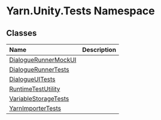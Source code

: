# Yarn.Unity.Tests Namespace

## Classes
|Name|Description|
|:---|:---|
|[DialogueRunnerMockUI](/api/csharp/yarn.unity.tests/dialoguerunnermockui.md)||
|[DialogueRunnerTests](/api/csharp/yarn.unity.tests/dialoguerunnertests.md)||
|[DialogueUITests](/api/csharp/yarn.unity.tests/dialogueuitests.md)||
|[RuntimeTestUtility](/api/csharp/yarn.unity.tests/runtimetestutility.md)||
|[VariableStorageTests](/api/csharp/yarn.unity.tests/variablestoragetests.md)||
|[YarnImporterTests](/api/csharp/yarn.unity.tests/yarnimportertests.md)||
